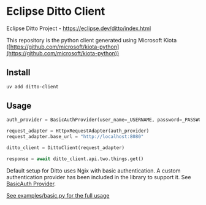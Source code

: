 # Eclipse Ditto Client

Eclipse Ditto Project - https://eclipse.dev/ditto/index.html

This repository is the python client generated using Microsoft Kiota ([https://github.com/microsoft/kiota-python](https://github.com/microsoft/kiota-python))

## Install

```bash
uv add ditto-client
```

## Usage

```python
auth_provider = BasicAuthProvider(user_name=_USERNAME, password=_PASSWORD)

request_adapter = HttpxRequestAdapter(auth_provider)
request_adapter.base_url = "http://localhost:8080"

ditto_client = DittoClient(request_adapter)

response = await ditto_client.api.two.things.get()
```

Default setup for Ditto uses Ngix with basic authentication. A custom authentication provider has been included
in the library to support it. See [BasicAuth Provider](src/ditto_client/basic_auth.py).

[See examples/basic.py for the full usage](examples/basic.py)
